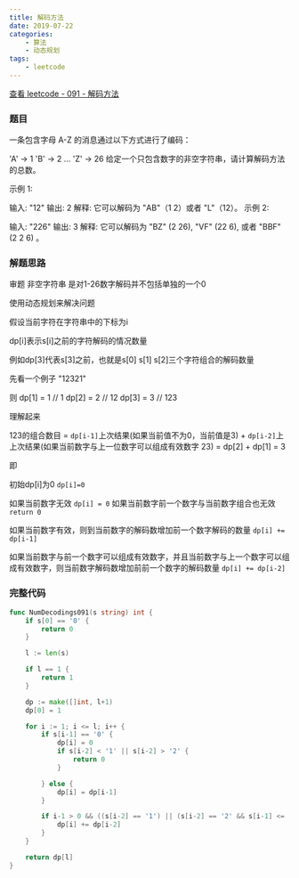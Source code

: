 ```yaml
---
title: 解码方法
date: 2019-07-22
categories:
    - 算法
    - 动态规划
tags:
    - leetcode
---
```


[查看 leetcode - 091 - 解码方法](https://leetcode.com/problems/decode-ways/ "leetcode - 091 - 解码方法")

### 题目

一条包含字母 A-Z 的消息通过以下方式进行了编码：

'A' -> 1
'B' -> 2
...
'Z' -> 26
给定一个只包含数字的非空字符串，请计算解码方法的总数。

示例 1:

输入: "12"
输出: 2
解释: 它可以解码为 "AB"（1 2）或者 "L"（12）。
示例 2:

输入: "226"
输出: 3
解释: 它可以解码为 "BZ" (2 26), "VF" (22 6), 或者 "BBF" (2 2 6) 。

<!-- more -->

### 解题思路

审题 非空字符串 是对1-26数字解码并不包括单独的一个0

使用动态规划来解决问题

假设当前字符在字符串中的下标为i

dp[i]表示s[i]之前的字符解码的情况数量

例如dp[3]代表s[3]之前，也就是s[0] s[1] s[2]三个字符组合的解码数量

先看一个例子 "12321"

则
dp[1] = 1 // 1
dp[2] = 2 // 12
dp[3] = 3 // 123

理解起来

123的组合数目 = `dp[i-1]`上次结果(如果当前值不为0，当前值是3) + `dp[i-2]`上上次结果(如果当前数字与上一位数字可以组成有效数字 23) = dp[2] + dp[1] = 3

即

初始dp[i]为0
`dp[i]=0`

如果当前数字无效
`dp[i] = 0`
如果当前数字前一个数字与当前数字组合也无效
`return 0`

如果当前数字有效，则到当前数字的解码数增加前一个数字解码的数量
`dp[i] += dp[i-1]`

如果当前数字与前一个数字可以组成有效数字，并且当前数字与上一个数字可以组成有效数字，则当前数字解码数增加前前一个数字的解码数量
`dp[i] += dp[i-2]`

### 完整代码

```go
func NumDecodings091(s string) int {
	if s[0] == '0' {
		return 0
	}

	l := len(s)

	if l == 1 {
		return 1
	}

	dp := make([]int, l+1)
	dp[0] = 1

	for i := 1; i <= l; i++ {
		if s[i-1] == '0' {
			dp[i] = 0
			if s[i-2] < '1' || s[i-2] > '2' {
				return 0
			}

		} else {
			dp[i] = dp[i-1]
		}

		if i-1 > 0 && ((s[i-2] == '1') || (s[i-2] == '2' && s[i-1] <= '6')) {
			dp[i] += dp[i-2]
		}
	}

	return dp[l]
}
```
